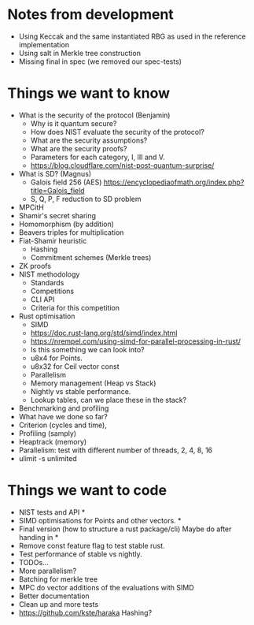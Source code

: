 # Notes from development

- Using Keccak and the same instantiated RBG as used in the reference implementation
- Using salt in Merkle tree construction
- Missing final in spec (we removed our spec-tests)

# Things we want to know

- What is the security of the protocol (Benjamin)
  - Why is it quantum secure?
  - How does NIST evaluate the security of the protocol?
  - What are the security assumptions?
  - What are the security proofs?
  - Parameters for each category, I, III and V.
  - https://blog.cloudflare.com/nist-post-quantum-surprise/
- What is SD? (Magnus)
  - Galois field 256 (AES) https://encyclopediaofmath.org/index.php?title=Galois_field
  - S, Q, P, F reduction to SD problem
- MPCitH
- Shamir's secret sharing
- Homomorphism (by addition)
- Beavers triples for multiplication
- Fiat-Shamir heuristic
  - Hashing
  - Commitment schemes (Merkle trees)
- ZK proofs
- NIST methodology
  - Standards
  - Competitions
  - CLI API
  - Criteria for this competition
- Rust optimisation
  - SIMD
  - https://doc.rust-lang.org/std/simd/index.html
  - https://nrempel.com/using-simd-for-parallel-processing-in-rust/
  - Is this something we can look into?
  - u8x4 for Points.
  - u8x32 for Ceil vector const
  - Parallelism
  - Memory management (Heap vs Stack)
  - Nightly vs stable performance.
  - Lookup tables, can we place these in the stack?
- Benchmarking and profiling
 - What have we done so far?
  - Criterion (cycles and time), 
  - Profiling (samply)
  - Heaptrack (memory)
  - Parallelism: test with different number of threads, 2, 4, 8, 16
  - ulimit -s unlimited

# Things we want to code

- NIST tests and API \*
- SIMD optimisations for Points and other vectors. \*
- Final version (how to structure a rust package/cli) Maybe do after handing in \*
- Remove const feature flag to test stable rust.
- Test performance of stable vs nightly.
- TODOs...
- More parallelism?
- Batching for merkle tree
- MPC do vector additions of the evaluations with SIMD
- Better documentation
- Clean up and more tests
- https://github.com/kste/haraka Hashing?
